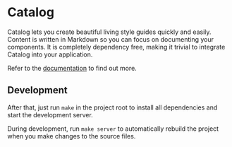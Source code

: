 # Catalog

Catalog lets you create beautiful living style guides quickly and easily. Content is written in Markdown so you can focus on documenting your components. It is completely dependency free, making it trivial to integrate Catalog into your application.

Refer to the [documentation](http://interactivethings.github.io/catalog/) to find out more.

## Development

After that, just run `make` in the project root to install all dependencies and start the development server.

During development, run `make server` to automatically rebuild the project when you make changes to the source files.
